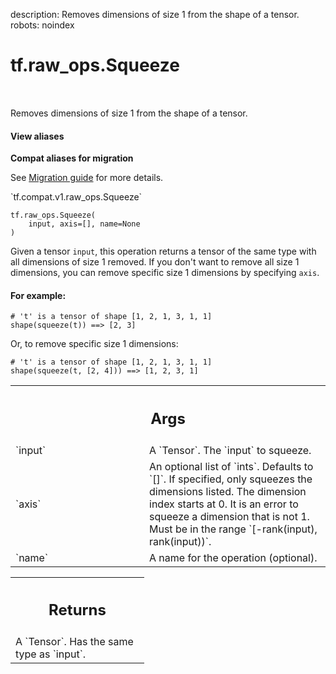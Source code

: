 description: Removes dimensions of size 1 from the shape of a tensor.
robots: noindex

# tf.raw_ops.Squeeze

<!-- Insert buttons and diff -->

<table class="tfo-notebook-buttons tfo-api nocontent" align="left">

</table>



Removes dimensions of size 1 from the shape of a tensor.

<section class="expandable">
  <h4 class="showalways">View aliases</h4>
  <p>
<b>Compat aliases for migration</b>
<p>See
<a href="https://www.tensorflow.org/guide/migrate">Migration guide</a> for
more details.</p>
<p>`tf.compat.v1.raw_ops.Squeeze`</p>
</p>
</section>

<pre class="devsite-click-to-copy prettyprint lang-py tfo-signature-link">
<code>tf.raw_ops.Squeeze(
    input, axis=[], name=None
)
</code></pre>



<!-- Placeholder for "Used in" -->

Given a tensor `input`, this operation returns a tensor of the same type with
all dimensions of size 1 removed. If you don't want to remove all size 1
dimensions, you can remove specific size 1 dimensions by specifying
`axis`.

#### For example:



```
# 't' is a tensor of shape [1, 2, 1, 3, 1, 1]
shape(squeeze(t)) ==> [2, 3]
```

Or, to remove specific size 1 dimensions:

```
# 't' is a tensor of shape [1, 2, 1, 3, 1, 1]
shape(squeeze(t, [2, 4])) ==> [1, 2, 3, 1]
```

<!-- Tabular view -->
 <table class="responsive fixed orange">
<colgroup><col width="214px"><col></colgroup>
<tr><th colspan="2"><h2 class="add-link">Args</h2></th></tr>

<tr>
<td>
`input`
</td>
<td>
A `Tensor`. The `input` to squeeze.
</td>
</tr><tr>
<td>
`axis`
</td>
<td>
An optional list of `ints`. Defaults to `[]`.
If specified, only squeezes the dimensions listed. The dimension
index starts at 0. It is an error to squeeze a dimension that is not 1. Must
be in the range `[-rank(input), rank(input))`.
</td>
</tr><tr>
<td>
`name`
</td>
<td>
A name for the operation (optional).
</td>
</tr>
</table>



<!-- Tabular view -->
 <table class="responsive fixed orange">
<colgroup><col width="214px"><col></colgroup>
<tr><th colspan="2"><h2 class="add-link">Returns</h2></th></tr>
<tr class="alt">
<td colspan="2">
A `Tensor`. Has the same type as `input`.
</td>
</tr>

</table>

